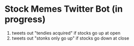 # Stock Memes Twitter Bot (in progress)

1. tweets out "tendies acquired" if stocks go up at open
2. tweets out "stonks only go up" if stocks go down at close
